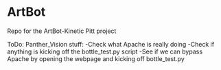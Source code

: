 # ArtBot
Repo for the ArtBot-Kinetic Pitt project


ToDo:
Panther_Vision stuff:
-Check what Apache is really doing
-Check if anything is kicking off the bottle_test.py script
-See if we can bypass Apache by opening the webpage and kicking off bottle_test.py 